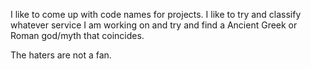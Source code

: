 
I like to come up with code names for projects. I like to try and classify whatever service I am working on and try and find a Ancient Greek or Roman god/myth that coincides. 

The haters are not a fan.